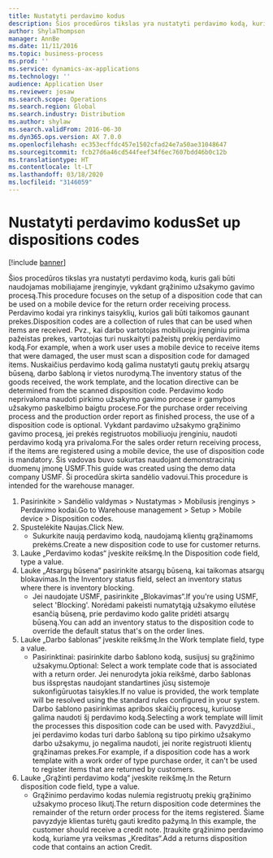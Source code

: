 ```yaml
---
title: Nustatyti perdavimo kodus
description: Šios procedūros tikslas yra nustatyti perdavimo kodą, kuris gali būti naudojamas mobiliajame įrenginyje, vykdant grąžinimo užsakymo gavimo procesą.
author: ShylaThompson
manager: AnnBe
ms.date: 11/11/2016
ms.topic: business-process
ms.prod: ''
ms.service: dynamics-ax-applications
ms.technology: ''
audience: Application User
ms.reviewer: josaw
ms.search.scope: Operations
ms.search.region: Global
ms.search.industry: Distribution
ms.author: shylaw
ms.search.validFrom: 2016-06-30
ms.dyn365.ops.version: AX 7.0.0
ms.openlocfilehash: ec353ecffdc457e1502cfad24e7a50ae31048647
ms.sourcegitcommit: fcb27d6a46cd544feef34f6ec7607bdd46b0c12b
ms.translationtype: HT
ms.contentlocale: lt-LT
ms.lasthandoff: 03/18/2020
ms.locfileid: "3146059"
---
```

# <a name="set-up-dispositions-codes"></a><span data-ttu-id="830ad-103">Nustatyti perdavimo kodus</span><span class="sxs-lookup"><span data-stu-id="830ad-103">Set up dispositions codes</span></span>

[!include [banner](../../includes/banner.md)]

<span data-ttu-id="830ad-104">Šios procedūros tikslas yra nustatyti perdavimo kodą, kuris gali būti naudojamas mobiliajame įrenginyje, vykdant grąžinimo užsakymo gavimo procesą.</span><span class="sxs-lookup"><span data-stu-id="830ad-104">This procedure focuses on the setup of a disposition code that can be used on a mobile device for the return order receiving process.</span></span> <span data-ttu-id="830ad-105">Perdavimo kodai yra rinkinys taisyklių, kurios gali būti taikomos gaunant prekes.</span><span class="sxs-lookup"><span data-stu-id="830ad-105">Disposition codes are a collection of rules that can be used when items are received.</span></span> <span data-ttu-id="830ad-106">Pvz., kai darbo vartotojas mobiliuoju įrenginiu priima pažeistas prekes, vartotojas turi nuskaityti pažeistų prekių perdavimo kodą.</span><span class="sxs-lookup"><span data-stu-id="830ad-106">For example, when a work user uses a mobile device to receive items that were damaged, the user must scan a disposition code for damaged items.</span></span> <span data-ttu-id="830ad-107">Nuskaičius perdavimo kodą galima nustatyti gautų prekių atsargų būseną, darbo šabloną ir vietos nurodymą.</span><span class="sxs-lookup"><span data-stu-id="830ad-107">The inventory status of the goods received, the work template, and the location directive can be determined from the scanned disposition code.</span></span> <span data-ttu-id="830ad-108">Perdavimo kodo neprivaloma naudoti pirkimo užsakymo gavimo procese ir gamybos užsakymo paskelbimo baigtu procese.</span><span class="sxs-lookup"><span data-stu-id="830ad-108">For the purchase order receiving process and the production order report as finished process, the use of a disposition code is optional.</span></span> <span data-ttu-id="830ad-109">Vykdant pardavimo užsakymo grąžinimo gavimo procesą, jei prekės registruotos mobiliuoju įrenginiu, naudoti perdavimo kodą yra privaloma.</span><span class="sxs-lookup"><span data-stu-id="830ad-109">For the sales order return receiving process, if the items are registered using a mobile device, the use of disposition code is mandatory.</span></span>  <span data-ttu-id="830ad-110">Šis vadovas buvo sukurtas naudojant demonstracinių duomenų įmonę USMF.</span><span class="sxs-lookup"><span data-stu-id="830ad-110">This guide was created using the demo data company USMF.</span></span> <span data-ttu-id="830ad-111">Ši procedūra skirta sandėlio vadovui.</span><span class="sxs-lookup"><span data-stu-id="830ad-111">This procedure is intended for the warehouse manager.</span></span> 

1. <span data-ttu-id="830ad-112">Pasirinkite > Sandėlio valdymas > Nustatymas > Mobilusis įrenginys > Perdavimo kodai.</span><span class="sxs-lookup"><span data-stu-id="830ad-112">Go to Warehouse management > Setup > Mobile device > Disposition codes.</span></span>
2. <span data-ttu-id="830ad-113">Spustelėkite Naujas.</span><span class="sxs-lookup"><span data-stu-id="830ad-113">Click New.</span></span>
    * <span data-ttu-id="830ad-114">Sukurkite naują perdavimo kodą, naudojamą klientų grąžinamoms prekėms.</span><span class="sxs-lookup"><span data-stu-id="830ad-114">Create a new disposition code to use for customer returns.</span></span>  
3. <span data-ttu-id="830ad-115">Lauke „Perdavimo kodas“ įveskite reikšmę.</span><span class="sxs-lookup"><span data-stu-id="830ad-115">In the Disposition code field, type a value.</span></span>
4. <span data-ttu-id="830ad-116">Lauke „Atsargų būsena“ pasirinkite atsargų būseną, kai taikomas atsargų blokavimas.</span><span class="sxs-lookup"><span data-stu-id="830ad-116">In the Inventory status field, select an inventory status where there is inventory blocking.</span></span>
    * <span data-ttu-id="830ad-117">Jei naudojate USMF, pasirinkite „Blokavimas“.</span><span class="sxs-lookup"><span data-stu-id="830ad-117">If you're using USMF, select 'Blocking'.</span></span> <span data-ttu-id="830ad-118">Norėdami pakeisti numatytąją užsakymo eilutėse esančią būseną, prie perdavimo kodo galite pridėti atsargų būseną.</span><span class="sxs-lookup"><span data-stu-id="830ad-118">You can add an inventory status to the disposition code to override the default status that's on the order lines.</span></span>  
5. <span data-ttu-id="830ad-119">Lauke „Darbo šablonas“ įveskite reikšmę.</span><span class="sxs-lookup"><span data-stu-id="830ad-119">In the Work template field, type a value.</span></span>
    * <span data-ttu-id="830ad-120">Pasirinktinai: pasirinkite darbo šablono kodą, susijusį su grąžinimo užsakymu.</span><span class="sxs-lookup"><span data-stu-id="830ad-120">Optional: Select a work template code that is associated with a return order.</span></span> <span data-ttu-id="830ad-121">Jei nenurodyta jokia reikšmė, darbo šablonas bus išspręstas naudojant standartines jūsų sistemoje sukonfigūruotas taisykles.</span><span class="sxs-lookup"><span data-stu-id="830ad-121">If no value is provided, the work template will be resolved using the standard rules configured in your system.</span></span> <span data-ttu-id="830ad-122">Darbo šablono pasirinkimas apribos skaičių procesų, kuriuose galima naudoti šį perdavimo kodą.</span><span class="sxs-lookup"><span data-stu-id="830ad-122">Selecting a work template will limit the processes this disposition code can be used with.</span></span> <span data-ttu-id="830ad-123">Pavyzdžiui., jei perdavimo kodas turi darbo šabloną su tipo pirkimo užsakymo darbo užsakymu, jo negalima naudoti, jei norite registruoti klientų grąžinamas prekes.</span><span class="sxs-lookup"><span data-stu-id="830ad-123">For example, if a disposition code has a work template with a work order of type purchase order, it can't be used to register items that are returned by customers.</span></span>  
6. <span data-ttu-id="830ad-124">Lauke „Grąžinti perdavimo kodą“ įveskite reikšmę.</span><span class="sxs-lookup"><span data-stu-id="830ad-124">In the Return disposition code field, type a value.</span></span>
    * <span data-ttu-id="830ad-125">Grąžinimo perdavimo kodas nulemia registruotų prekių grąžinimo užsakymo proceso likutį.</span><span class="sxs-lookup"><span data-stu-id="830ad-125">The return disposition code determines the remainder of the return order process for the items registered.</span></span> <span data-ttu-id="830ad-126">Šiame pavyzdyje klientas turėtų gauti kredito pažymą.</span><span class="sxs-lookup"><span data-stu-id="830ad-126">In this example, the customer should receive a credit note.</span></span> <span data-ttu-id="830ad-127">Įtraukite grąžinimo perdavimo kodą, kuriame yra veiksmas „Kreditas“.</span><span class="sxs-lookup"><span data-stu-id="830ad-127">Add a returns disposition code that contains an action Credit.</span></span>  

